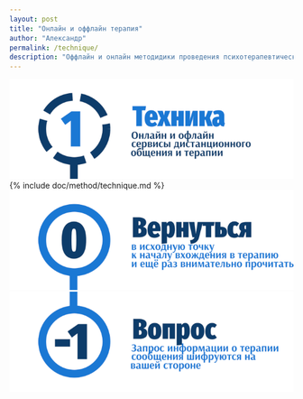 ```yaml
---
layout: post
title: "Онлайн и оффлайн терапия"
author: "Александр"
permalink: /technique/
description: "Оффлайн и онлайн методидики проведения психотерапевтических сеансов. Базовые принципы и их развитие"
---
```

<a href="/method/">![Онлайн оффлайн сервисы обмена сообщениями](/_img/11.png)</a>
{% include doc/method/technique.md %}
<a href="/">![Psychotherapy for Russian-speaking IT professionals](/_img/0.png)</a>
<a href="https://bit.ly/3yhBEb4" target=_blank>![Вопросы ответы для пациента психотерапевта](/_img/-1.png)</a>
